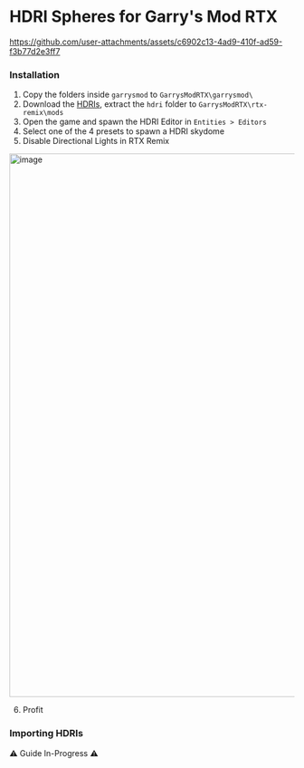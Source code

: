 # HDRI Spheres for Garry's Mod RTX
https://github.com/user-attachments/assets/c6902c13-4ad9-410f-ad59-f3b77d2e3ff7

### Installation
1. Copy the folders inside `garrysmod` to `GarrysModRTX\garrysmod\`
2. Download the [HDRIs](https://drive.google.com/file/d/1RNev832fYh7q07b0IVKCGv3VpJCS-Kzi/view?usp=sharing), extract the `hdri` folder to `GarrysModRTX\rtx-remix\mods`
3. Open the game and spawn the HDRI Editor in `Entities > Editors`
4. Select one of the 4 presets to spawn a HDRI skydome
5. Disable Directional Lights in RTX Remix
<img width="960" alt="image" src="https://github.com/user-attachments/assets/6c1f972d-2ec9-42a4-8c6a-1f0836174c71" />

6. Profit

### Importing HDRIs
⚠️ Guide In-Progress ⚠️
